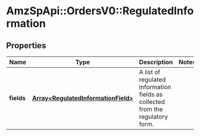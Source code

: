 # AmzSpApi::OrdersV0::RegulatedInformation

## Properties
Name | Type | Description | Notes
------------ | ------------- | ------------- | -------------
**fields** | [**Array&lt;RegulatedInformationField&gt;**](RegulatedInformationField.md) | A list of regulated information fields as collected from the regulatory form. | 

